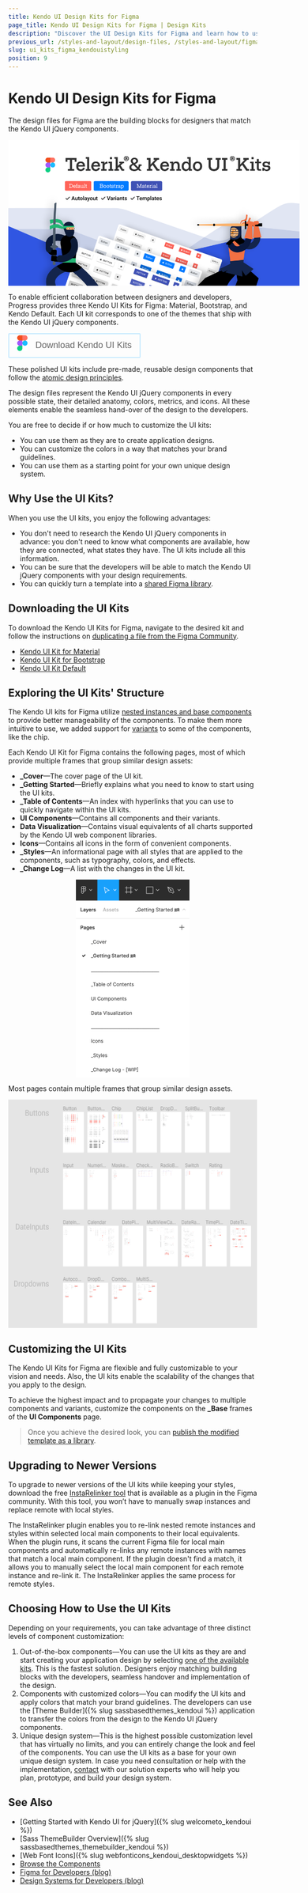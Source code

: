 ```yaml
---
title: Kendo UI Design Kits for Figma
page_title: Kendo UI Design Kits for Figma | Design Kits
description: "Discover the UI Design Kits for Figma and learn how to use them to create stylish jQuery applications."
previous_url: /styles-and-layout/design-files, /styles-and-layout/figma-ui-kits
slug: ui_kits_figma_kendouistyling
position: 9
---
```


# Kendo UI Design Kits for Figma

The design files for Figma are the building blocks for designers that match the Kendo UI jQuery components.

<a href="https://www.figma.com/@progress" style="display: contents;" title="Download Kendo UI Kits">
<img src="../images/styling-ui-kits-for-figma.png" alt="Download Kendo UI Kits" style="max-width: 590px; display: block; margin-left: auto; margin-right: auto;"/>
</a>

To enable efficient collaboration between designers and developers, Progress provides three Kendo UI Kits for Figma: Material, Bootstrap, and Kendo Default. Each UI kit corresponds to one of the themes that ship with the Kendo UI jQuery components.

<a href="https://www.figma.com/@progress" class="track--download-kendoui" style="text-decoration:none; display: inline-flex;" title="Download Kendo UI Kits">
<button importance="ghost" style="display: flex;
                                max-height: 50px;
                                -webkit-box-align: center;
                                align-items: center;
                                -webkit-box-pack: center;
                                justify-content: center;
                                outline: none;
                                cursor: pointer;
                                user-select: none;
                                border-radius: 2px;
                                font-weight: 500;
                                font-size: 18px;
                                line-height: 29px;
                                padding: 0.5rem 1rem;
                                background-color: transparent;
                                border: 2px solid rgba(148, 216, 255, 0.533);
                                color: rgb(101, 101, 101);">
<span style="width: 21px; margin-right: 16px">
<img src="../images/figma-vector-logo-2.png" alt="Download Kendo UI Kits"/>
</span>
Download Kendo UI Kits
</button>
</a>

These polished UI kits include pre-made, reusable design components that follow the [atomic design principles](https://atomicdesign.bradfrost.com/chapter-2/).

The design files represent the Kendo UI jQuery components in every possible state, their detailed anatomy, colors, metrics, and icons. All these elements enable the seamless hand-over of the design to the developers.

You are free to decide if or how much to customize the UI kits:

- You can use them as they are to create application designs.
- You can customize the colors in a way that matches your brand guidelines.
- You can use them as a starting point for your own unique design system.

## Why Use the UI Kits?

When you use the UI kits, you enjoy the following advantages:

- You don't need to research the Kendo UI jQuery components in advance: you don't need to know what components are available, how they are connected, what states they have. The UI kits include all this information.
- You can be sure that the developers will be able to match the Kendo UI jQuery components with your design requirements.
- You can quickly turn a template into a [shared Figma library](https://www.figma.com/best-practices/components-styles-and-shared-libraries/).

## Downloading the UI Kits

To download the Kendo UI Kits for Figma, navigate to the desired kit and follow the instructions on [duplicating a file from the Figma Community](https://help.figma.com/hc/en-us/articles/360038510873-Use-files-from-the-Community#Duplicate).

- [Kendo UI Kit for Material](https://www.figma.com/community/file/971704350762479492)
- [Kendo UI Kit for Bootstrap](https://www.figma.com/community/file/971704996235717509)
- [Kendo UI Kit Default](https://www.figma.com/community/file/971702824494731137)

## Exploring the UI Kits' Structure

The Kendo UI kits for Figma utilize [nested instances and base components](https://www.figma.com/best-practices/creating-and-organizing-variants/using-variants-effectively/) to provide better manageability of the components. To make them more intuitive to use, we added support for [variants](https://help.figma.com/hc/en-us/articles/360055471353-Prepare-for-variants) to some of the components, like the chip.

Each Kendo UI Kit for Figma contains the following pages, most of which provide multiple frames that group similar design assets:

* **_Cover**&mdash;The cover page of the UI kit.
* **_Getting Started**&mdash;Briefly explains what you need to know to start using the UI kits.
* **_Table of Contents**&mdash;An index with hyperlinks that you can use to quickly navigate within the UI kits.
* **UI Components**&mdash;Contains all components and their variants.
* **Data Visualization**&mdash;Contains visual equivalents of all charts supported by the Kendo UI web component libraries.
* **Icons**&mdash;Contains all icons in the form of convenient components.
* **_Styles**&mdash;An informational page with all styles that are applied to the components, such as typography, colors, and effects.
* **_Change Log**&mdash;A list with the changes in the UI kit.


<img src="../images/figma-ui-kit-pages-v1.9.png" alt="Kendo UI Kit Page with Multiple Frames" style="width: 230px; height: 400px; display: block; margin-left: auto; margin-right: auto;"/>

Most pages contain multiple frames that group similar design assets.

<img src="../images/figma-ui-kit-frames-v1.9.png" alt="Kendo UI Kit Page with Multiple Frames" style="width: 590px; height: 462px; display: block; margin-left: auto; margin-right: auto;"/>

## Customizing the UI Kits

The Kendo UI Kits for Figma are flexible and fully customizable to your vision and needs. Also, the UI kits enable the scalability of the changes that you apply to the design.

To achieve the highest impact and to propagate your changes to multiple components and variants, customize the components on the **_Base** frames of the **UI Components** page.

> Once you achieve the desired look, you can [publish the modified template as a library](https://help.figma.com/hc/en-us/articles/360041051154#h_b9cf5ead-791e-4ae2-9dd8-aded2fe54fe6).

## Upgrading to Newer Versions

To upgrade to newer versions of the UI kits while keeping your styles, download the free <a href="https://www.figma.com/community/plugin/1047874318864404919/InstaRelinker" target="_blank">InstaRelinker tool</a> that is available as a plugin in the Figma community. With this tool, you won’t have to manually swap instances and replace remote with local styles.

The InstaRelinker plugin enables you to re-link nested remote instances and styles within selected local main components to their local equivalents. When the plugin runs, it scans the current Figma file for local main components and automatically re-links any remote instances with names that match a local main component. If the plugin doesn't find a match, it allows you to manually select the local main component for each remote instance and re-link it. The InstaRelinker applies the same process for remote styles.

## Choosing How to Use the UI Kits

Depending on your requirements, you can take advantage of three distinct levels of component customization:

1. Out-of-the-box components&mdash;You can use the UI kits as they are and start creating your application design by selecting [one of the available kits](#downloading-the-ui-kits). This is the fastest solution. Designers enjoy matching building blocks with the developers, seamless handover and implementation of the design.
1. Components with customized colors&mdash;You can modify the UI kits and apply colors that match your brand guidelines. The developers can use the [Theme Builder]({% slug sassbasedthemes_kendoui %}) application to transfer the colors from the design to the Kendo UI jQuery components.
1. Unique design system&mdash;This is the highest possible customization level that has virtually no limits, and you can entirely change the look and feel of the components. You can use the UI kits as a base for your own unique design system. In case you need consultation or help with the implementation, [contact](https://www.telerik.com/services/ui-ux-design) with our solution experts who will help you plan, prototype, and build your design system.

## See Also

* [Getting Started with Kendo UI for jQuery]({% slug welcometo_kendoui %})
* [Sass ThemeBuilder Overview]({% slug sassbasedthemes_themebuilder_kendoui %})
* [Web Font Icons]({% slug webfonticons_kendoui_desktopwidgets %})
* [Browse the Components](https://demos.telerik.com/kendo-ui/) 
* [Figma for Developers (blog)](https://www.telerik.com/blogs/figma-developers)
* [Design Systems for Developers (blog)](https://www.telerik.com/blogs/design-systems-developers)
